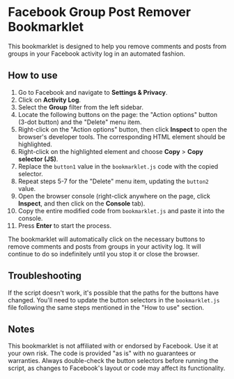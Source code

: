 # Facebook Group Post Remover Bookmarklet

This bookmarklet is designed to help you remove comments and posts from groups in your Facebook activity log in an automated fashion.

## How to use

1. Go to Facebook and navigate to **Settings & Privacy**.
2. Click on **Activity Log**.
3. Select the **Group** filter from the left sidebar.
4. Locate the following buttons on the page: the "Action options" button (3-dot button) and the "Delete" menu item.
5. Right-click on the "Action options" button, then click **Inspect** to open the browser's developer tools. The corresponding HTML element should be highlighted.
6. Right-click on the highlighted element and choose **Copy** > **Copy selector (JS)**.
7. Replace the `button1` value in the `bookmarklet.js` code with the copied selector.
8. Repeat steps 5-7 for the "Delete" menu item, updating the `button2` value.
9. Open the browser console (right-click anywhere on the page, click **Inspect**, and then click on the **Console** tab).
10. Copy the entire modified code from `bookmarklet.js` and paste it into the console.
11. Press **Enter** to start the process.

The bookmarklet will automatically click on the necessary buttons to remove comments and posts from groups in your activity log. It will continue to do so indefinitely until you stop it or close the browser.

## Troubleshooting

If the script doesn't work, it's possible that the paths for the buttons have changed. You'll need to update the button selectors in the `bookmarklet.js` file following the same steps mentioned in the "How to use" section.

## Notes

This bookmarklet is not affiliated with or endorsed by Facebook. Use it at your own risk. The code is provided "as is" with no guarantees or warranties. Always double-check the button selectors before running the script, as changes to Facebook's layout or code may affect its functionality.
